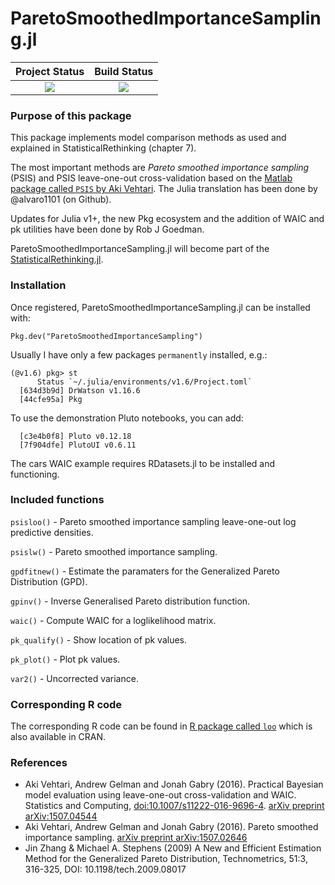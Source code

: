 # ParetoSmoothedImportanceSampling.jl

| **Project Status**                                                               |  **Build Status**                                                                                |
|:-------------------------------------------------------------------------------:|:-----------------------------------------------------------------------------------------------:|
|![][project-status-img] | ![][CI-build] |


### Purpose of this package

This package implements model comparison methods as used and explained in StatisticalRethinking (chapter 7).

The most important methods are *Pareto smoothed importance sampling* (PSIS) and
PSIS leave-one-out cross-validation based on the [Matlab package called `PSIS` by Aki Vehtari](https://github.com/avehtari/PSIS.git). The Julia translation has been done by @alvaro1101 (on Github).

Updates for Julia v1+, the new Pkg ecosystem and the addition of WAIC and pk utilities have been done by Rob J Goedman.

ParetoSmoothedImportanceSampling.jl will become part of the [StatisticalRethinking.jl](https://github.com/StatisticalRethinkingJulia/StatisticalRethinking.jl).

### Installation

Once registered, ParetoSmoothedImportanceSampling.jl can be installed with:
```
Pkg.dev("ParetoSmoothedImportanceSampling")
```
Usually I have only a few packages `permanently` installed, e.g.:
```
(@v1.6) pkg> st
      Status `~/.julia/environments/v1.6/Project.toml`
  [634d3b9d] DrWatson v1.16.6
  [44cfe95a] Pkg
```
To use the demonstration Pluto notebooks, you can add:
```
  [c3e4b0f8] Pluto v0.12.18
  [7f904dfe] PlutoUI v0.6.11
```
The cars WAIC example requires RDatasets.jl to be installed and functioning.

### Included functions

`psisloo()` -
    Pareto smoothed importance sampling leave-one-out log predictive densities.

`psislw()` -
    Pareto smoothed importance sampling.

`gpdfitnew()` -
    Estimate the paramaters for the Generalized Pareto Distribution (GPD).

`gpinv()` -
    Inverse Generalised Pareto distribution function.

`waic()` -
    Compute WAIC for a loglikelihood matrix.

`pk_qualify()` -
    Show location of pk values.

`pk_plot()` -
    Plot pk values.

`var2()` -
    Uncorrected variance.

### Corresponding R code

The corresponding R code can be found in [R package called
`loo`](https://github.com/stan-dev/loo) which is also available in CRAN.
                 
### References

- Aki Vehtari, Andrew Gelman and Jonah Gabry (2016). Practical
  Bayesian model evaluation using leave-one-out cross-validation
  and WAIC. Statistics and Computing, [doi:10.1007/s11222-016-9696-4](http://dx.doi.org/10.1007/s11222-016-9696-4). [arXiv preprint arXiv:1507.04544](http://arxiv.org/abs/1507.04544)
- Aki Vehtari, Andrew Gelman and Jonah Gabry (2016). Pareto
  smoothed importance sampling. [arXiv preprint arXiv:1507.02646](http://arxiv.org/abs/1507.02646)
- Jin Zhang & Michael A. Stephens (2009) A New and Efficient
  Estimation Method for the Generalized Pareto Distribution,
  Technometrics, 51:3, 316-325, DOI: 10.1198/tech.2009.08017


[CI-build]: https://github.com/StatisticalRethinkingJulia/ParetoSmoothedImportanceSampling.jl/workflows/CI/badge.svg?branch=master

[issues-url]: https://github.com/StatisticalRethinkingJulia/ParetoSmoothedImportanceSampling.jl/issues

[project-status-img]: https://img.shields.io/badge/lifecycle-wip-orange.svg
